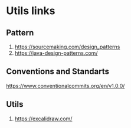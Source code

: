 # Utils links

## Pattern
1. https://sourcemaking.com/design_patterns
2. https://java-design-patterns.com/

## Conventions and Standarts
https://www.conventionalcommits.org/en/v1.0.0/

## Utils
1. https://excalidraw.com/